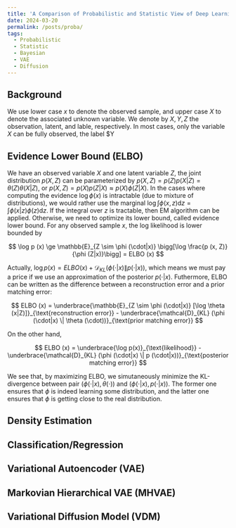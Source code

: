 ```yaml
---
title: 'A Comparison of Probabilistic and Statistic View of Deep Learning Models'
date: 2024-03-20
permalink: /posts/proba/
tags:
  - Probabilistic
  - Statistic
  - Bayesian
  - VAE
  - Diffusion
---
```


Background
---
We use lower case $x$ to denote the observed sample, and upper case $X$ to denote the associated unknown variable. We denote by $X, Y, Z$ the observation, latent, and lable, respectively. In most cases, only the variable $X$ can be fully observed, the label $Y

Evidence Lower Bound (ELBO)
---
We have an observed variable $X$ and one latent variable $Z$, the joint distribution $p(X, Z)$ can be parameterized by $p(X, Z) = p (Z) p (X|Z) = \theta (Z) \theta (X|Z)$, or $p(X, Z) = p (X) p (Z|X)\approx p (X) \phi (Z|X)$. In the cases where computing the evidence $\log \phi (x)$ is intractable (due to mixture of distributions), we would rather use the marginal $\log \int \phi (x, z) \text{d} z = \int \phi (x|z) \phi (z) \text{d} z$. If the integral over $z$ is tractable, then EM algorithm can be applied. Otherwise, we need to optimize its lower bound, called evidence lower bound. For any observed sample $x$, the log likelihood is lower bounded by

$$
\log p (x) \ge \mathbb{E}_{Z \sim \phi (\cdot|x)} \bigg[\log \frac{p (x, Z)}{\phi (Z|x)}\bigg] = ELBO (x)
$$

Actually, $\log p (x) = ELBO (x) + \mathcal{D}_{KL} (\phi (\cdot|x) \| p(\cdot|x))$, which means we must pay a price if we use an approximation of the posterior $p(\cdot|x)$. Futhermore, ELBO can be written as the difference between a reconstruction error and a prior matching error:

$$
ELBO (x) = \underbrace{\mathbb{E}_{Z \sim \phi (\cdot|x)} [\log \theta (x|Z)]}_{\text{reconstruction error}} - \underbrace{\mathcal{D}_{KL} (\phi (\cdot|x) \| \theta (\cdot))}_{\text{prior matching error}}
$$

On the other hand,

$$
ELBO (x) = \underbrace{\log p(x)}_{\text{likelihood}} - \underbrace{\mathcal{D}_{KL} (\phi (\cdot|x) \| p (\cdot|x))}_{\text{posterior matching error}}
$$

We see that, by maximizing ELBO, we simutaneously minimize the KL-divergence between pair $(\phi(\cdot|x), \theta(\cdot))$ and $(\phi (\cdot|x), p(\cdot|x))$. The former one ensures that $\phi$ is indeed learning some distribution, and the latter one ensures that $\phi$ is getting close to the real distribution.

Density Estimation
---

Classification/Regression
---

Variational Autoencoder (VAE)
---

Markovian Hierarchical VAE (MHVAE)
---

Variational Diffusion Model (VDM)
---